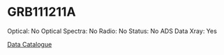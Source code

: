 # GRB111211A

Optical: No
Optical Spectra: No
Radio: No
Status: No ADS Data
Xray: Yes

[Data Catalogue](GRB111211A%20f355a81cfa374e5eaa1d388e483d8bbc/Data%20Catalogue%20d6d42136b39c495baf7e5764db8f076d.csv)